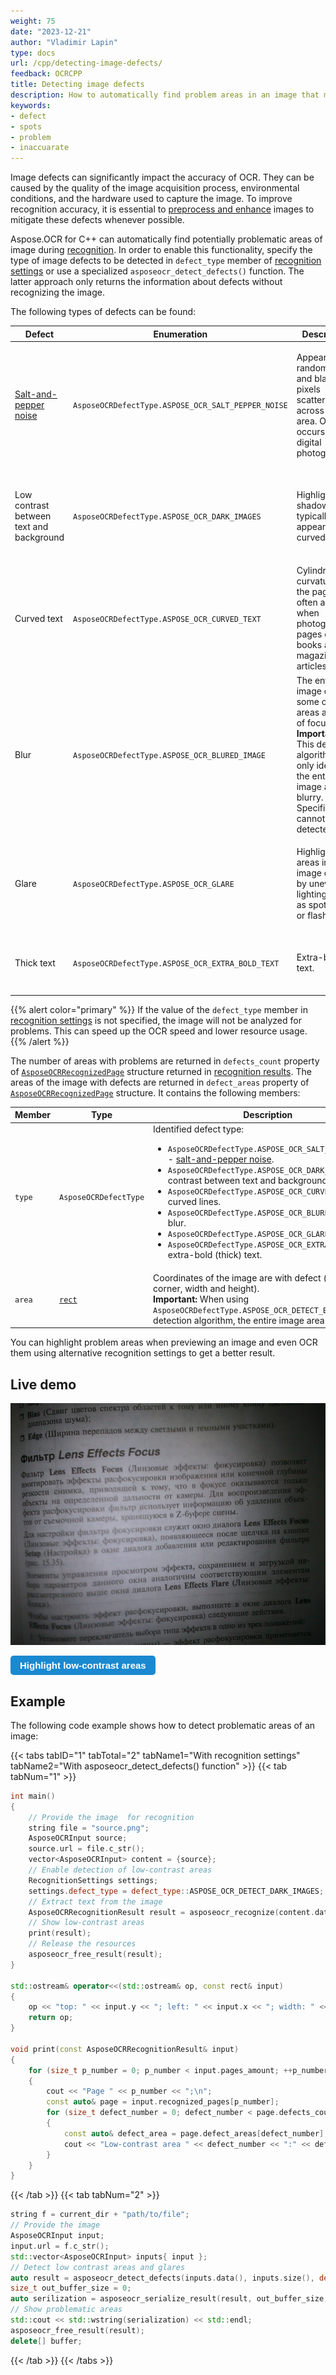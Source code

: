 ```yaml
---
weight: 75
date: "2023-12-21"
author: "Vladimir Lapin"
type: docs
url: /cpp/detecting-image-defects/
feedback: OCRCPP
title: Detecting image defects
description: How to automatically find problem areas in an image that may be recognized inaccurately.
keywords:
- defect
- spots
- problem
- inaccuarate
---
```


<style>
	button {
		cursor: pointer;
		margin-right: 20px;
		padding: 7px 15px;
		border: none;
		border-radius: 5px;
		background-color: #1a89d0;
		font-weight: 700;
		font-size: 15px;
		color: #ffffff;
	}

	button:hover {
		background-color: #3071a9;
	}

	button:focus {
		outline: none;
	}

	#sample {
		position: relative;
	}

	#sample > div {
		position: absolute;
		display: none;
		border: dashed 1px #de4444;
		background-color: rgba(222,68,68,0.2);
	}

	#area1 {
		top: 0px;
		left: 0px;
		width: 60px;
		height: 50px;
	}

	#area2 {
		top: 0px;
		left: 560px;
		width: 220px;
		height: 590px;
	}

	#area3 {
		top: 550px;
		left: 0px;
		width: 90px;
		height: 40px;
	}
</style>

Image defects can significantly impact the accuracy of OCR. They can be caused by the quality of the image acquisition process, environmental conditions, and the hardware used to capture the image. To improve recognition accuracy, it is essential to [preprocess and enhance](/ocr/cpp/image-preprocessing/) images to mitigate these defects whenever possible.

Aspose.OCR for C++ can automatically find potentially problematic areas of image during [recognition](/ocr/cpp/recognition/). In order to enable this functionality, specify the type of image defects to be detected in `defect_type` member of [recognition settings](/ocr/cpp/settings/) or use a specialized `asposeocr_detect_defects()` function. The latter approach only returns the information about defects without recognizing the image.

The following types of defects can be found:

Defect | Enumeration | Description | Impact | How to mitigate
------ | ----------- | ----------- | ------ | ---------------
[Salt-and-pepper noise](https://en.wikipedia.org/wiki/Salt-and-pepper_noise) | `AsposeOCRDefectType.ASPOSE_OCR_SALT_PEPPER_NOISE` | Appears as random white and black pixels scattered across the area. Often occurs in digital photographs. | <ul><li>Some characters are misidentified</li><li>Unnecessary dots or commas appear in recognition results</li></ul> | <ul><li>Apply [median filter](/ocr/cpp/median/)</li><li>Use [automatic noise removal](/ocr/cpp/denoise/)</li></ul>
Low contrast between text and background | `AsposeOCRDefectType.ASPOSE_OCR_DARK_IMAGES` | Highlights and shadows typically appear on curved pages. | <ul><li>Low recognition accuracy</li><li>Text not recognized (ignored by OCR engine)</li></ul> | <ul><li>[Automatically adjust contrast](/ocr/cpp/contrast/)</li><li>[Convert to grayscale](/ocr/cpp/grayscale/)</li><li>[Binarize with high threshold](/ocr/cpp/binarization/#using-binarization-threshold)</li></ul>
Curved text | `AsposeOCRDefectType.ASPOSE_OCR_CURVED_TEXT` | Cylindrical curvature of the page that often appear when photographing pages of books and magazine articles. | <ul><li>Some characters are misidentified</li><li>Text not recognized</li></ul> | <ul><li>Use [detect_areas_mode_enum::CURVED_TEXT](/ocr/cpp/areas-detection/curved_text/) areas detection mode</li></ul>
Blur | `AsposeOCRDefectType.ASPOSE_OCR_BLURED_IMAGE` | The entire image or some of its areas are out of focus.<br />**Important:** This detection algorithm can only identify the entire image as blurry. Specific areas cannot be detected. | <ul><li>Characters are not recognized correctly</li><li>Text not recognized (ignored by OCR engine)</li></ul> | <ul><li>Use [automatic contrast correction](/ocr/cpp/contrast/)</li><li>[Convert image to grayscale](/ocr/cpp/grayscale/)</li></ul>
Glare | `AsposeOCRDefectType.ASPOSE_OCR_GLARE` | Highlight areas in an image caused by uneven lighting, such as spot lights or flash. | <ul><li>Low recognition accuracy</li><li>Text not recognized (ignored by OCR engine)</li></ul> | <ul><li>[Automatically adjust contrast](/ocr/cpp/contrast/)</li><li>[Convert to grayscale](/ocr/cpp/grayscale/)</li><li>[Binarize with high threshold](/ocr/cpp/binarization/#using-binarization-threshold)</li></ul>
Thick text | `AsposeOCRDefectType.ASPOSE_OCR_EXTRA_BOLD_TEXT` | Extra-bold text. | <ul><li>Some characters are misidentified</li></ul> | <ul><li>At the moment, Aspose.OCR engine does not have a preprocessing algorithm that can deal with such text.</li></ul>

{{% alert color="primary" %}}
If the value of the `defect_type` member in [recognition settings](/ocr/cpp/settings/) is not specified, the image will not be analyzed for problems. This can speed up the OCR speed and lower resource usage.
{{% /alert %}}

The number of areas with problems are returned in `defects_count` property of [`AsposeOCRRecognizedPage`](https://reference.aspose.com/ocr/cpp/struct/aspose_o_c_r_recognized_page/) structure returned in [recognition results](https://reference.aspose.com/ocr/cpp/struct/aspose_o_c_r_recognition_result). The areas of the image with defects are returned in `defect_areas` property of [`AsposeOCRRecognizedPage`](https://reference.aspose.com/ocr/cpp/struct/aspose_o_c_r_recognized_page/) structure. It contains the following members:

Member | Type | Description
------ | ---- | -----------
`type` | `AsposeOCRDefectType` | Identified defect type:<ul><li>`AsposeOCRDefectType.ASPOSE_OCR_SALT_PEPPER_NOISE` - [salt-and-pepper noise](https://en.wikipedia.org/wiki/Salt-and-pepper_noise).</li><li>`AsposeOCRDefectType.ASPOSE_OCR_DARK_IMAGES` - low contrast between text and background.</li><li>`AsposeOCRDefectType.ASPOSE_OCR_CURVED_TEXT` - curved lines.</li><li>`AsposeOCRDefectType.ASPOSE_OCR_BLURED_IMAGE` - blur.</li><li>`AsposeOCRDefectType.ASPOSE_OCR_GLARE` - glare.</li><li>`AsposeOCRDefectType.ASPOSE_OCR_EXTRA_BOLD_TEXT` - extra-bold (thick) text.</li></ul>
`area` | [`rect`](https://reference.aspose.com/ocr/cpp/structrect) | Coordinates of the image are with defect (top/left corner, width and height).<br />**Important:** When using `AsposeOCRDefectType.ASPOSE_OCR_DETECT_BLURED_IMAGE` detection algorithm, the entire image area is returned.

You can highlight problem areas when previewing an image and even OCR them using alternative recognition settings to get a better result.

## Live demo

<div id="sample">
	<img src="demo.png" alt="Low-contrast image" />
	<div id="area1"></div>
	<div id="area2"></div>
	<div id="area3"></div>
</div>

<button onclick="extract(this)">Highlight low-contrast areas</button>

<script>
	function extract(obj)
	{
		$("#sample > div").show(200);
		$("#results").show(200);
	}
</script>

## Example

The following code example shows how to detect problematic areas of an image:

{{< tabs tabID="1" tabTotal="2" tabName1="With recognition settings" tabName2="With asposeocr_detect_defects() function" >}}
{{< tab tabNum="1" >}}
```cpp
int main()
{
	// Provide the image  for recognition
	string file = "source.png";
	AsposeOCRInput source;
	source.url = file.c_str();
	vector<AsposeOCRInput> content = {source};
	// Enable detection of low-contrast areas
	RecognitionSettings settings;
	settings.defect_type = defect_type::ASPOSE_OCR_DETECT_DARK_IMAGES;
	// Extract text from the image
	AsposeOCRRecognitionResult result = asposeocr_recognize(content.data(), content.size(), settings);
	// Show low-contrast areas
	print(result);
	// Release the resources
	asposeocr_free_result(result);
}

std::ostream& operator<<(std::ostream& op, const rect& input)
{
	op << "top: " << input.y << "; left: " << input.x << "; width: " << input.width << "; height:" << input.height;
	return op;
}

void print(const AsposeOCRRecognitionResult& input)
{
	for (size_t p_number = 0; p_number < input.pages_amount; ++p_number)
	{
		cout << "Page " << p_number << ";\n";
		const auto& page = input.recognized_pages[p_number];
		for (size_t defect_number = 0; defect_number < page.defects_count; ++defect_number)
		{
			const auto& defect_area = page.defect_areas[defect_number];
			cout << "Low-contrast area " << defect_number << ":" << defect_area.area << std::endl;
		}
	}
}
```
{{< /tab >}}
{{< tab tabNum="2" >}}
```cpp
string f = current_dir + "path/to/file";
// Provide the image
AsposeOCRInput input;
input.url = f.c_str();
std::vector<AsposeOCRInput> inputs{ input };
// Detect low contrast areas and glares
auto result = asposeocr_detect_defects(inputs.data(), inputs.size(), defect_type::ASPOSE_OCR_DARK_IMAGES | defect_type::ASPOSE_OCR_GLARE);
size_t out_buffer_size = 0;
auto serilization = asposeocr_serialize_result(result, out_buffer_size, export_format::json);
// Show problematic areas
std::cout << std::wstring(serialization) << std::endl;
asposeocr_free_result(result);
delete[] buffer;
```
{{< /tab >}}
{{< /tabs >}}
